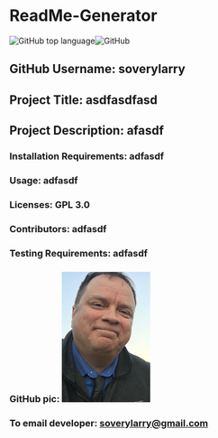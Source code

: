 
# ReadMe-Generator 
![GitHub top language](https://img.shields.io/github/languages/top/soverylarry/goodReadMeGenerator)![GitHub](https://img.shields.io/github/license/soverylarry/goodReadMeGenerator)

## GitHub Username:   soverylarry
## Project Title:     asdfasdfasd
## Project Description:        afasdf
### Installation Requirements: adfasdf
### Usage:    adfasdf
### Licenses: GPL 3.0
### Contributors:         adfasdf
### Testing Requirements: adfasdf
### GitHub pic: <img alt="D'oh!" src="assets/LLBridgeReduced.png">
### To email developer: soverylarry@gmail.com
